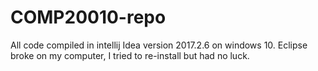 # COMP20010-repo

All code compiled in intellij Idea version 2017.2.6 on windows 10.
Eclipse broke on my computer, I tried to re-install but had no luck.

